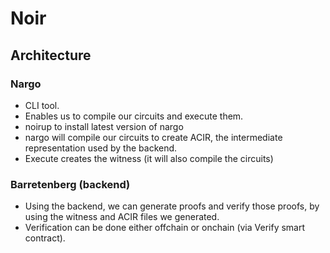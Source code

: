 # Noir

## Architecture

### Nargo

- CLI tool.
- Enables us to compile our circuits and execute them.
- noirup to install latest version of nargo
- nargo will compile our circuits to create ACIR, the intermediate representation used by the backend.
- Execute creates the witness (it will also compile the circuits)

### Barretenberg (backend)

- Using the backend, we can generate proofs and verify those proofs, by using the witness and ACIR files we generated.
- Verification can be done either offchain or onchain (via Verify smart contract).
